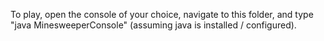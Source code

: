 To play, open the console of your choice, navigate to this folder, and type "java MinesweeperConsole" (assuming java is installed / configured).
